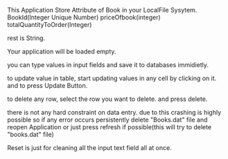 This Application Store Attribute of Book in your LocalFile Sysytem.
BookId(Integer Unique Number)
priceOfbook(integer)
totalQuantityToOrder(Integer)

rest is String.


Your application will be loaded empty.

you can type values in input fields and save it to databases immidietly.

to update value in table, start updating values in any cell by clicking on it. and to press Update Button.

to delete any row,  select the row you want to delete. and press delete. 

there is not any hard constraint on data entry. due to this crashing is highly possible so if any error occurs persistently delete "Books.dat" file and reopen Application or just press refresh if possible(this will try to delete "books.dat" file)

Reset is just for cleaning all the input  text field all at once. 

